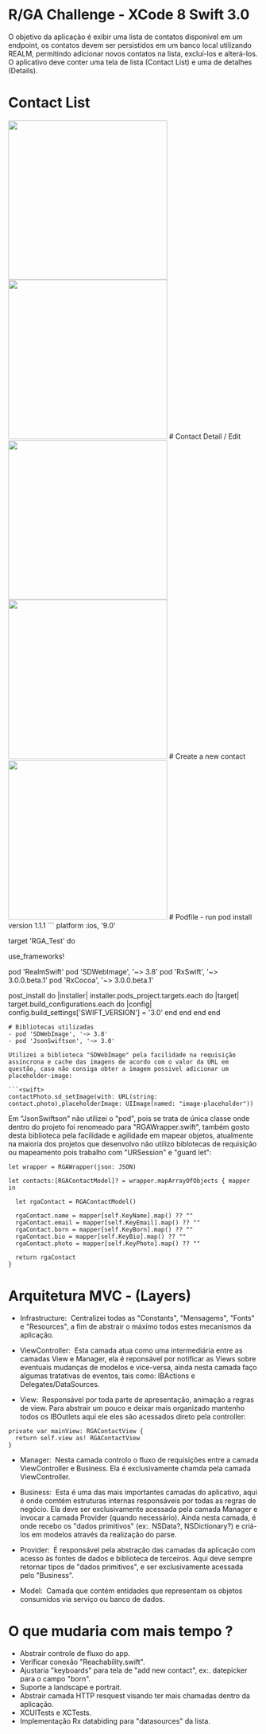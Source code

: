 # R/GA Challenge - XCode 8 Swift 3.0

  O objetivo da aplicação é exibir uma lista de contatos disponível em um endpoint, os contatos devem ser persistidos em um banco local utilizando REALM, permitindo adicionar novos contatos na lista, excluí-los e alterá-los. O aplicativo deve conter uma tela de lista (Contact List) e uma de detalhes (Details).

# Contact List
<img src="http://imageshack.com/a/img922/3094/OoFEpK.png" width="320"/>
<img src="http://imageshack.com/a/img923/179/6mmeEY.png" width="320"/>
# Contact Detail / Edit
<img src="http://imageshack.com/a/img924/4899/U9wxXw.png" width="320"/>
<img src="http://imageshack.com/a/img923/1841/uWtLPK.png" width="320"/>
# Create a new contact
<img src="http://imageshack.com/a/img923/9205/cfv2uU.png" width="320"/>
# Podfile - run pod install version 1.1.1
```<swift>
platform :ios, '9.0'

target 'RGA_Test' do

use_frameworks!

pod 'RealmSwift'
pod 'SDWebImage', '~> 3.8'
pod 'RxSwift', '~> 3.0.0.beta.1'
pod 'RxCocoa', '~> 3.0.0.beta.1'

post_install do |installer|
    installer.pods_project.targets.each do |target|
        target.build_configurations.each do |config|
            config.build_settings['SWIFT_VERSION'] = '3.0'
        end
    end
end
end
```
# Bibliotecas utilizadas
- pod 'SDWebImage', '~> 3.8'
- pod 'JsonSwiftson', '~> 3.0'

Utilizei a biblioteca "SDWebImage" pela facilidade na requisição assíncrona e cache das imagens de acordo com o valor da URL em questão, caso não consiga obter a imagem possivel adicionar um placeholder-image:

```<swift>
contactPhoto.sd_setImage(with: URL(string: contact.photo),placeholderImage: UIImage(named: "image-placeholder"))
```

Em "JsonSwiftson" não utilizei o "pod", pois se trata de única classe onde dentro do projeto foi renomeado para "RGAWrapper.swift", também gosto desta biblioteca pela facilidade e agilidade em mapear objetos, atualmente na maioria dos projetos que desenvolvo não utilizo biblotecas de requisição ou mapeamento pois trabalho com "URSession" e "guard let":

```<swift>
let wrapper = RGAWrapper(json: JSON)

let contacts:[RGAContactModel]? = wrapper.mapArrayOfObjects { mapper in
             
  let rgaContact = RGAContactModel()
  
  rgaContact.name = mapper[self.KeyName].map() ?? ""
  rgaContact.email = mapper[self.KeyEmail].map() ?? ""
  rgaContact.born = mapper[self.KeyBorn].map() ?? ""
  rgaContact.bio = mapper[self.KeyBio].map() ?? ""
  rgaContact.photo = mapper[self.KeyPhoto].map() ?? ""
                
  return rgaContact
}
```
# Arquitetura MVC - (Layers)
- Infrastructure:
  Centralizei todas as "Constants", "Mensagems", "Fonts" e "Resources", a fim de abstrair o máximo todos estes mecanismos da aplicação.
  
- ViewController:
  Esta camada atua como uma intermediária entre as camadas View e Manager, ela é reponsável por notificar as Views sobre eventuais mudanças de modelos e vice-versa, ainda nesta camada faço algumas tratativas de eventos, tais como: IBActions e Delegates/DataSources.
  
- View:
  Responsável por toda parte de apresentação, animação a regras de view. Para abstrair um pouco e deixar mais organizado mantenho todos os IBOutlets aqui ele eles são acessados direto pela controller:
```<swift>
private var mainView: RGAContactView {
  return self.view as! RGAContactView
}
```

- Manager:
  Nesta camada controlo o fluxo de requisições entre a camada ViewController e Business. Ela é exclusivamente chamda pela camada ViewController.
  
- Business:
  Esta é uma das mais importantes camadas do aplicativo, aqui é onde comtém estruturas internas responsáveis por todas as regras de negócio. Ela deve ser exclusivamente acessada pela camada Manager e invocar a camada Provider (quando necessário). Ainda nesta camada, é onde recebo os "dados primitivos" (ex:. NSData?, NSDictionary?) e criá-los em modelos através da realização do parse.

- Provider: 
  É responsável pela abstração das camadas da aplicação com acesso às fontes de dados e biblioteca de terceiros. Aqui deve sempre retornar tipos de "dados primitivos", e ser exclusivamente acessada pelo "Business".
  
- Model:
  Camada que contém entidades que representam os objetos consumidos via serviço ou banco de dados.

# O que mudaria com mais tempo ?

- Abstrair controle de fluxo do app.
- Verificar conexão "Reachability.swift".
- Ajustaria "keyboards" para tela de "add new contact", ex:. datepicker para o campo "born".
- Suporte a landscape e portrait.
- Abstrair camada HTTP resquest visando ter mais chamadas dentro da aplicação.
- XCUITests e XCTests.
- Implementação Rx databiding para "datasources" da lista.
